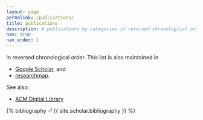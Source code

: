 ```yaml
---
layout: page
permalink: /publications/
title: publications
description: # publications by categories in reversed chronological order. generated by jekyll-scholar.
nav: true
nav_order: 1
---
```

<!-- _pages/publications.md -->

In reversed chronological order.
This list is also maintained in

- <a href="https://scholar.google.co.jp/citations?user=rFnRl1gAAAAJ">Google Scholar</a>, and
- <a href="https://researchmap.jp/yudaitanabe?lang=en">researchmap</a>.

See also:
- [ACM Digital Library](https://dl.acm.org/profile/99659304893)

<div class="publications">

{% bibliography -f {{ site.scholar.bibliography }} %}

</div>
